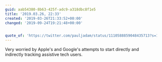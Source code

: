 ```yaml
---
guid: aab54380-8b63-425f-adc9-a318dbc8f1e5
title: '2019.03.26, 22:33'
created: '2019-03-26T21:33:52+00:00'
changed: '2019-09-24T19:21:48+00:00'


quote_of: 'https://twitter.com/pauljadam/status/1110588859048435713?s=19'
---
```


Very worried by Apple's and Google's attempts to start directly and indirectly tracking assistive tech users. 
